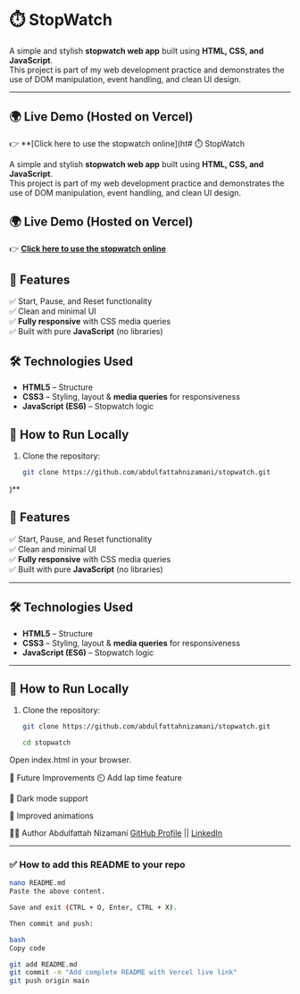 # ⏱️ StopWatch

A simple and stylish **stopwatch web app** built using **HTML, CSS, and JavaScript**.  
This project is part of my web development practice and demonstrates the use of DOM manipulation, event handling, and clean UI design.

---

## 🌍 Live Demo (Hosted on Vercel)
👉 **[Click here to use the stopwatch online](ht# ⏱️ StopWatch

A simple and stylish **stopwatch web app** built using **HTML, CSS, and JavaScript**.  
This project is part of my web development practice and demonstrates the use of DOM manipulation, event handling, and clean UI design.



## 🌍 Live Demo (Hosted on Vercel)
👉 **[Click here to use the stopwatch online](https://stopwatch.vercel.app)**  




## 🚀 Features
✅ Start, Pause, and Reset functionality  
✅ Clean and minimal UI  
✅ **Fully responsive** with CSS media queries  
✅ Built with pure **JavaScript** (no libraries)  



## 🛠️ Technologies Used
- **HTML5** – Structure  
- **CSS3** – Styling, layout & **media queries** for responsiveness  
- **JavaScript (ES6)** – Stopwatch logic  


## 📂 How to Run Locally
1. Clone the repository:
   ```bash
   git clone https://github.com/abdulfattahnizamani/stopwatch.git
)**  



## 🚀 Features
✅ Start, Pause, and Reset functionality  
✅ Clean and minimal UI  
✅ **Fully responsive** with CSS media queries  
✅ Built with pure **JavaScript** (no libraries)  

---

## 🛠️ Technologies Used
- **HTML5** – Structure  
- **CSS3** – Styling, layout & **media queries** for responsiveness  
- **JavaScript (ES6)** – Stopwatch logic  

---

## 📂 How to Run Locally
1. Clone the repository:
   ```bash
   git clone https://github.com/abdulfattahnizamani/stopwatch.git

   cd stopwatch
   
Open index.html in your browser.


🌟 Future Improvements
⏲️ Add lap time feature

🎨 Dark mode support

📱 Improved animations

👨‍💻 Author
Abdulfattah Nizamani
[GitHub Profile](https://github.com/fattahniz) ||
[LinkedIn](https://linkedin.com/in/fattahniz)



---

### ✅ **How to add this README to your repo**
```bash
nano README.md
Paste the above content.

Save and exit (CTRL + O, Enter, CTRL + X).

Then commit and push:

bash
Copy code

git add README.md
git commit -m "Add complete README with Vercel live link"
git push origin main
